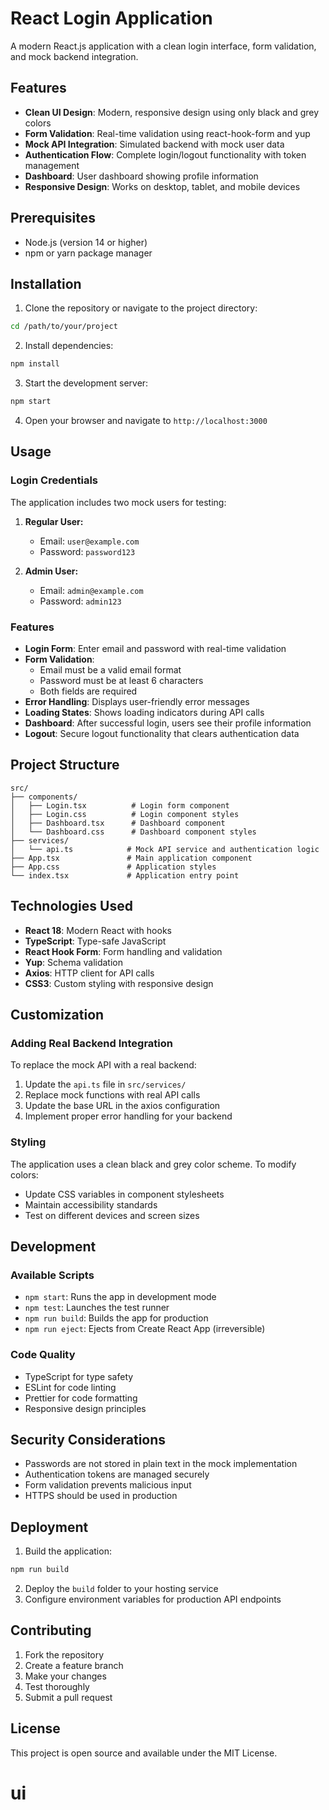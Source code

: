# React Login Application

A modern React.js application with a clean login interface, form validation, and mock backend integration.

## Features

- **Clean UI Design**: Modern, responsive design using only black and grey colors
- **Form Validation**: Real-time validation using react-hook-form and yup
- **Mock API Integration**: Simulated backend with mock user data
- **Authentication Flow**: Complete login/logout functionality with token management
- **Dashboard**: User dashboard showing profile information
- **Responsive Design**: Works on desktop, tablet, and mobile devices

## Prerequisites

- Node.js (version 14 or higher)
- npm or yarn package manager

## Installation

1. Clone the repository or navigate to the project directory:
```bash
cd /path/to/your/project
```

2. Install dependencies:
```bash
npm install
```

3. Start the development server:
```bash
npm start
```

4. Open your browser and navigate to `http://localhost:3000`

## Usage

### Login Credentials

The application includes two mock users for testing:

1. **Regular User:**
   - Email: `user@example.com`
   - Password: `password123`

2. **Admin User:**
   - Email: `admin@example.com`
   - Password: `admin123`

### Features

- **Login Form**: Enter email and password with real-time validation
- **Form Validation**: 
  - Email must be a valid email format
  - Password must be at least 6 characters
  - Both fields are required
- **Error Handling**: Displays user-friendly error messages
- **Loading States**: Shows loading indicators during API calls
- **Dashboard**: After successful login, users see their profile information
- **Logout**: Secure logout functionality that clears authentication data

## Project Structure

```
src/
├── components/
│   ├── Login.tsx          # Login form component
│   ├── Login.css          # Login component styles
│   ├── Dashboard.tsx      # Dashboard component
│   └── Dashboard.css      # Dashboard component styles
├── services/
│   └── api.ts            # Mock API service and authentication logic
├── App.tsx               # Main application component
├── App.css               # Application styles
└── index.tsx             # Application entry point
```

## Technologies Used

- **React 18**: Modern React with hooks
- **TypeScript**: Type-safe JavaScript
- **React Hook Form**: Form handling and validation
- **Yup**: Schema validation
- **Axios**: HTTP client for API calls
- **CSS3**: Custom styling with responsive design

## Customization

### Adding Real Backend Integration

To replace the mock API with a real backend:

1. Update the `api.ts` file in `src/services/`
2. Replace mock functions with real API calls
3. Update the base URL in the axios configuration
4. Implement proper error handling for your backend

### Styling

The application uses a clean black and grey color scheme. To modify colors:

- Update CSS variables in component stylesheets
- Maintain accessibility standards
- Test on different devices and screen sizes

## Development

### Available Scripts

- `npm start`: Runs the app in development mode
- `npm test`: Launches the test runner
- `npm run build`: Builds the app for production
- `npm run eject`: Ejects from Create React App (irreversible)

### Code Quality

- TypeScript for type safety
- ESLint for code linting
- Prettier for code formatting
- Responsive design principles

## Security Considerations

- Passwords are not stored in plain text in the mock implementation
- Authentication tokens are managed securely
- Form validation prevents malicious input
- HTTPS should be used in production

## Deployment

1. Build the application:
```bash
npm run build
```

2. Deploy the `build` folder to your hosting service
3. Configure environment variables for production API endpoints

## Contributing

1. Fork the repository
2. Create a feature branch
3. Make your changes
4. Test thoroughly
5. Submit a pull request

## License

This project is open source and available under the MIT License.
# ui

